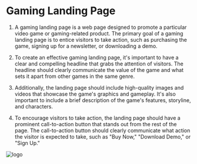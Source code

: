 # Gaming Landing Page 

1. A gaming landing page is a web page designed to promote a particular video game or gaming-related product. The primary goal of a gaming landing page is to entice visitors to take action, such as purchasing the game, signing up for a newsletter, or downloading a demo.

2. To create an effective gaming landing page, it's important to have a clear and compelling headline that grabs the attention of visitors. The headline should clearly communicate the value of the game and what sets it apart from other games in the same genre.

3. Additionally, the landing page should include high-quality images and videos that showcase the game's graphics and gameplay. It's also important to include a brief description of the game's features, storyline, and characters.

4. To encourage visitors to take action, the landing page should have a prominent call-to-action button that stands out from the rest of the page. The call-to-action button should clearly communicate what action the visitor is expected to take, such as "Buy Now," "Download Demo," or "Sign Up."

![logo](./Gaming%20Landing%20Page.png)
